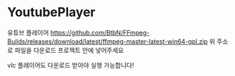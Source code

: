 # YoutubePlayer
유튜브 플레이어
https://github.com/BtbN/FFmpeg-Builds/releases/download/latest/ffmpeg-master-latest-win64-gpl.zip
위 주소로 파일을 다운로드 프로젝트 안에 넣어주세요

vlc 플레이어도 다운로드 받아야 실행 가능합니다!

